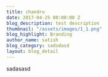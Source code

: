 ```yaml
---
title: chandru
date: 2017-04-25 00:00:00 Z
blog_description: test description
thumbnail: "/assets/images/1_1.png"
blog_highlight: Branding
author_name: satish
blog_category: sadsdasd
layout: blog_detail
---
```


sadasasd
